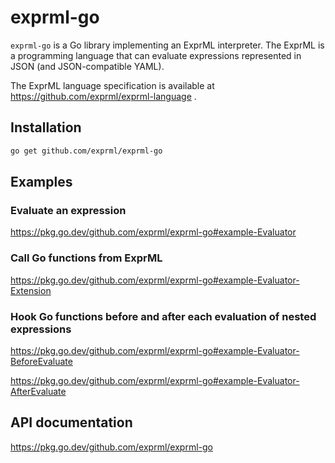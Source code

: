 # exprml-go

`exprml-go` is a Go library implementing an ExprML interpreter.
The ExprML is a programming language that can evaluate expressions represented in JSON (and JSON-compatible YAML).

The ExprML language specification is available at https://github.com/exprml/exprml-language .

## Installation

```sh
go get github.com/exprml/exprml-go
```

## Examples

### Evaluate an expression

https://pkg.go.dev/github.com/exprml/exprml-go#example-Evaluator

### Call Go functions from ExprML

https://pkg.go.dev/github.com/exprml/exprml-go#example-Evaluator-Extension

### Hook Go functions before and after each evaluation of nested expressions

https://pkg.go.dev/github.com/exprml/exprml-go#example-Evaluator-BeforeEvaluate

https://pkg.go.dev/github.com/exprml/exprml-go#example-Evaluator-AfterEvaluate

## API documentation

https://pkg.go.dev/github.com/exprml/exprml-go
